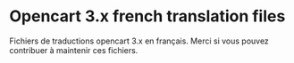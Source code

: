 # Opencart 3.x french translation files

Fichiers de traductions opencart 3.x en français.
Merci si vous pouvez contribuer à maintenir ces fichiers.